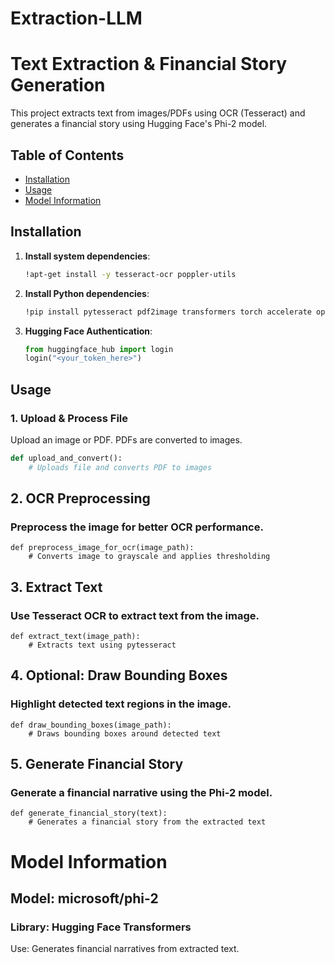 # Extraction-LLM
# Text Extraction & Financial Story Generation

This project extracts text from images/PDFs using OCR (Tesseract) and generates a financial story using Hugging Face's Phi-2 model.

## Table of Contents
- [Installation](#installation)
- [Usage](#usage)
- [Model Information](#model-information)

## Installation

1. **Install system dependencies**:
    ```bash
    !apt-get install -y tesseract-ocr poppler-utils
    ```

2. **Install Python dependencies**:
    ```bash
    !pip install pytesseract pdf2image transformers torch accelerate opencv-python matplotlib
    ```

3. **Hugging Face Authentication**:
    ```python
    from huggingface_hub import login
    login("<your_token_here>")
    ```

## Usage

### 1. Upload & Process File
Upload an image or PDF. PDFs are converted to images.
```python
def upload_and_convert():
    # Uploads file and converts PDF to images
```
## 2. OCR Preprocessing
### Preprocess the image for better OCR performance.

```
def preprocess_image_for_ocr(image_path):
    # Converts image to grayscale and applies thresholding
```
## 3. Extract Text
### Use Tesseract OCR to extract text from the image.

```
def extract_text(image_path):
    # Extracts text using pytesseract
```
## 4. Optional: Draw Bounding Boxes
### Highlight detected text regions in the image.

```
def draw_bounding_boxes(image_path):
    # Draws bounding boxes around detected text
```
## 5. Generate Financial Story
### Generate a financial narrative using the Phi-2 model.

```
def generate_financial_story(text):
    # Generates a financial story from the extracted text
```
# Model Information
## Model: microsoft/phi-2

### Library: Hugging Face Transformers

Use: Generates financial narratives from extracted text.
